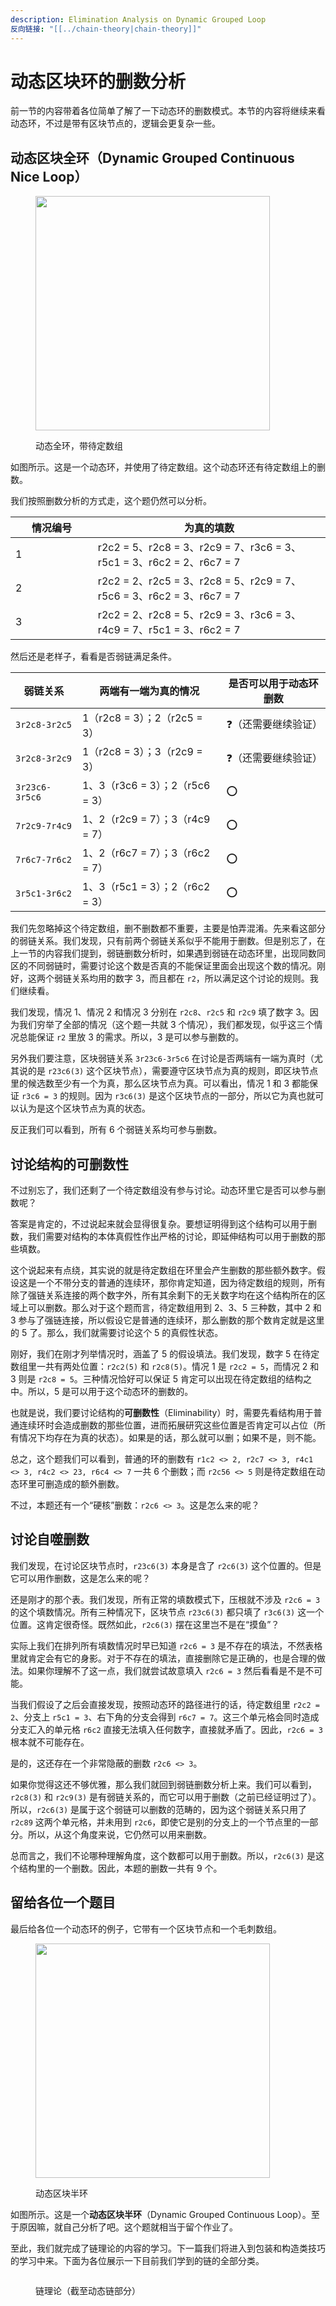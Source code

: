 ```yaml
---
description: Elimination Analysis on Dynamic Grouped Loop
反向链接: "[[../chain-theory|chain-theory]]"
---
```


# 动态区块环的删数分析

前一节的内容带着各位简单了解了一下动态环的删数模式。本节的内容将继续来看动态环，不过是带有区块节点的，逻辑会更复杂一些。

## 动态区块全环（Dynamic Grouped Continuous Nice Loop） <a href="#dynamic-grouped-continuous-nice-loop" id="dynamic-grouped-continuous-nice-loop"></a>

<figure><img src="../../.gitbook/assets/images_0387.png" alt="" width="375"><figcaption><p>动态全环，带待定数组</p></figcaption></figure>

如图所示。这是一个动态环，并使用了待定数组。这个动态环还有待定数组上的删数。

我们按照删数分析的方式走，这个题仍然可以分析。

<table><thead><tr><th width="115.86663818359375">情况编号</th><th>为真的填数</th></tr></thead><tbody><tr><td>1</td><td>r2c2 = 5、r2c8 = 3、r2c9 = 7、r3c6 = 3、r5c1 = 3、r6c2 = 2、r6c7 = 7</td></tr><tr><td>2</td><td>r2c2 = 2、r2c5 = 3、r2c8 = 5、r2c9 = 7、r5c6 = 3、r6c2 = 3、r6c7 = 7</td></tr><tr><td>3</td><td>r2c2 = 2、r2c8 = 5、r2c9 = 3、r3c6 = 3、r4c9 = 7、r5c1 = 3、r6c2 = 7</td></tr></tbody></table>

然后还是老样子，看看是否弱链满足条件。

| 弱链关系           | 两端有一端为真的情况                | 是否可以用于动态环删数 |
| -------------- | ------------------------- | ----------- |
| `3r2c8-3r2c5`  | 1（r2c8 = 3）；2（r2c5 = 3）   | ❓（还需要继续验证）  |
| `3r2c8-3r2c9`  | 1（r2c8 = 3）；3（r2c9 = 3）   | ❓（还需要继续验证）  |
| `3r23c6-3r5c6` | 1、3（r3c6 = 3）；2（r5c6 = 3） | ⭕           |
| `7r2c9-7r4c9`  | 1、2（r2c9 = 7）；3（r4c9 = 7） | ⭕           |
| `7r6c7-7r6c2`  | 1、2（r6c7 = 7）；3（r6c2 = 7） | ⭕           |
| `3r5c1-3r6c2`  | 1、3（r5c1 = 3）；2（r6c2 = 3） | ⭕           |

我们先忽略掉这个待定数组，删不删数都不重要，主要是怕弄混淆。先来看这部分的弱链关系。我们发现，只有前两个弱链关系似乎不能用于删数。但是别忘了，在上一节的内容我们提到，弱链删数分析时，如果遇到弱链在动态环里，出现同数同区的不同弱链时，需要讨论这个数是否真的不能保证里面会出现这个数的情况。刚好，这两个弱链关系均用的数字 3，而且都在 `r2`，所以满足这个讨论的规则。我们继续看。

我们发现，情况 1、情况 2 和情况 3 分别在 `r2c8`、`r2c5` 和 `r2c9` 填了数字 3。因为我们穷举了全部的情况（这个题一共就 3 个情况），我们都发现，似乎这三个情况总能保证 `r2` 里放 3 的需求。所以，3 是可以参与删数的。

另外我们要注意，区块弱链关系 `3r23c6-3r5c6` 在讨论是否两端有一端为真时（尤其说的是 `r23c6(3)` 这个区块节点），需要遵守区块节点为真的规则，即区块节点里的候选数至少有一个为真，那么区块节点为真。可以看出，情况 1 和 3 都能保证 `r3c6 = 3` 的规则。因为 `r3c6(3)` 是这个区块节点的一部分，所以它为真也就可以认为是这个区块节点为真的状态。

反正我们可以看到，所有 6 个弱链关系均可参与删数。

## 讨论结构的可删数性 <a href="#eliminability-of-grouped-patterns" id="eliminability-of-grouped-patterns"></a>

不过别忘了，我们还剩了一个待定数组没有参与讨论。动态环里它是否可以参与删数呢？

答案是肯定的，不过说起来就会显得很复杂。要想证明得到这个结构可以用于删数，我们需要对结构的本体真假性作出严格的讨论，即延伸结构可以用于删数的那些填数。

这个说起来有点绕，其实说的就是待定数组在环里会产生删数的那些额外数字。假设这是一个不带分支的普通的连续环，那你肯定知道，因为待定数组的规则，所有除了强链关系连接的两个数字外，所有其余剩下的无关数字均在这个结构所在的区域上可以删数。那么对于这个题而言，待定数组用到 2、3、5 三种数，其中 2 和 3 参与了强链连接，所以假设它是普通的连续环，那么删数的那个数肯定就是这里的 5 了。那么，我们就需要讨论这个 5 的真假性状态。

刚好，我们在刚才列举情况时，涵盖了 5 的假设填法。我们发现，数字 5 在待定数组里一共有两处位置：`r2c2(5)` 和 `r2c8(5)`。情况 1 是 `r2c2 = 5`，而情况 2 和 3 则是 `r2c8 = 5`。三种情况恰好可以保证 5 肯定可以出现在待定数组的结构之中。所以，5 是可以用于这个动态环的删数的。

也就是说，我们要讨论结构的**可删数性**（Eliminability）时，需要先看结构用于普通连续环时会造成删数的那些位置，进而拓展研究这些位置是否肯定可以占位（所有情况下均存在为真的状态）。如果是的话，那么就可以删；如果不是，则不能。

总之，这个题我们可以看到，普通的环的删数有 `r1c2 <> 2, r2c7 <> 3, r4c1 <> 3, r4c2 <> 23, r6c4 <> 7` 一共 6 个删数；而 `r2c56 <> 5` 则是待定数组在动态环里可删造成的额外删数。

不过，本题还有一个“硬核”删数：`r2c6 <> 3`。这是怎么来的呢？

## 讨论自噬删数 <a href="#eliminability-on-cannibalism-in-grouped-nodes" id="eliminability-on-cannibalism-in-grouped-nodes"></a>

我们发现，在讨论区块节点时，`r23c6(3)` 本身是含了 `r2c6(3)` 这个位置的。但是它可以用作删数，这是怎么来的呢？

还是刚才的那个表。我们发现，所有正常的填数模式下，压根就不涉及 `r2c6 = 3` 的这个填数情况。所有三种情况下，区块节点 `r23c6(3)` 都只填了 `r3c6(3)` 这一个位置。这肯定很奇怪。既然如此，`r2c6(3)` 摆在这里岂不是在“摸鱼”？

实际上我们在排列所有填数情况时早已知道 `r2c6 = 3` 是不存在的填法，不然表格里就肯定会有它的身影。对于不存在的填法，直接删除它是正确的，也是合理的做法。如果你理解不了这一点，我们就尝试故意填入 `r2c6 = 3` 然后看看是不是不可能。

当我们假设了之后会直接发现，按照动态环的路径进行的话，待定数组里 `r2c2 = 2`、分支上 `r5c1 = 3`、右下角的分支会得到 `r6c7 = 7`。这三个单元格会同时造成分支汇入的单元格 `r6c2` 直接无法填入任何数字，直接就矛盾了。因此，`r2c6 = 3` 根本就不可能存在。

是的，这还存在一个非常隐蔽的删数 `r2c6 <> 3`。

如果你觉得这还不够优雅，那么我们就回到弱链删数分析上来。我们可以看到，`r2c8(3)` 和 `r2c9(3)` 是有弱链关系的，而它可以用于删数（之前已经证明过了）。所以，`r2c6(3)` 是属于这个弱链可以删数的范畴的，因为这个弱链关系只用了 `r2c89` 这两个单元格，并未用到 `r2c6`，即使它是别的分支上的一个节点里的一部分。所以，从这个角度来说，它仍然可以用来删数。

总而言之，我们不论哪种理解角度，这个数都可以用于删数。所以，`r2c6(3)` 是这个结构里的一个删数。因此，本题的删数一共有 9 个。

## 留给各位一个题目 <a href="#the-last-puzzle-in-this-passage" id="the-last-puzzle-in-this-passage"></a>

最后给各位一个动态环的例子，它带有一个区块节点和一个毛刺数组。

<figure><img src="../../.gitbook/assets/images_0388.png" alt="" width="375"><figcaption><p>动态区块半环</p></figcaption></figure>

如图所示。这是一个**动态区块半环**（Dynamic Grouped Continuous Loop）。至于原因嘛，就自己分析了吧。这个题就相当于留个作业了。

至此，我们就完成了链理论的内容的学习。下一篇我们将进入到包装和构造类技巧的学习中来。下面为各位展示一下目前我们学到的链的全部分类。

<figure><img src="../../.gitbook/assets/images_0389.png" alt=""><figcaption><p>链理论（截至动态链部分）</p></figcaption></figure>

